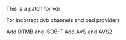 This is a patch for vdr

For incorrect dvb channels and bad providers

Add DTMB and ISDB-T
Add AVS and AVS2
